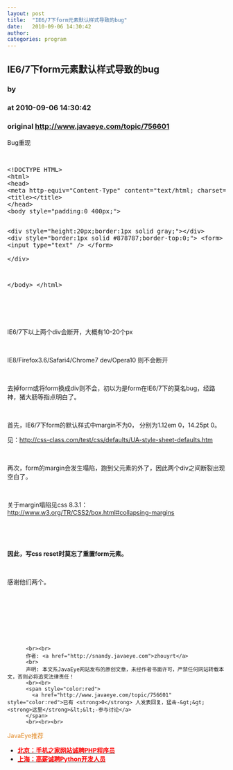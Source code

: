 ```yaml
---
layout: post
title:  "IE6/7下form元素默认样式导致的bug"
date:   2010-09-06 14:30:42
author: 
categories: program
---
```


## IE6/7下form元素默认样式导致的bug
### by 
### at 2010-09-06 14:30:42
### original <http://www.javaeye.com/topic/756601>

<p>Bug重现</p>
<p> </p>
<pre name="code">&lt;!DOCTYPE HTML&gt;
&lt;html&gt;
&lt;head&gt;
&lt;meta http-equiv=&quot;Content-Type&quot; content=&quot;text/html; charset=utf-8&quot; /&gt;
&lt;title&gt;&lt;/title&gt;
&lt;/head&gt;
&lt;body style=&quot;padding:0 400px;&quot;&gt;
         	
&lt;div style=&quot;height:20px;border:1px solid gray;&quot;&gt;&lt;/div&gt;
&lt;div style=&quot;border:1px solid #878787;border-top:0;&quot;&gt;
	&lt;form&gt;
		&lt;input type=&quot;text&quot; /&gt;
	&lt;/form&gt;		
&lt;/div&gt;
            
&lt;/body&gt;
&lt;/html&gt;</pre>
<p> </p>
<p> </p>
<p>IE6/7下以上两个div会断开，大概有10-20个px</p>
<p> </p>
<p>IE8/Firefox3.6/Safari4/Chrome7 dev/Opera10 则不会断开</p>
<p> </p>
<p>去掉form或将form换成div则不会，初以为是form在IE6/7下的莫名bug，经路神，猪大肠等指点明白了。</p>
<p> </p>
<p>首先，IE6/7下form的默认样式中margin不为0， 分别为1.12em 0，14.25pt 0。</p>
<p>见：<a href="http://css-class.com/test/css/defaults/UA-style-sheet-defaults.htm">http://css-class.com/test/css/defaults/UA-style-sheet-defaults.htm</a></p>
<p> </p>
<p>再次，form的margin会发生塌陷，跑到父元素的外了，因此两个div之间断裂出现空白了。</p>
<p> </p>
<p>关于margin塌陷见css 8.3.1：<a href="http://www.w3.org/TR/CSS2/box.html#collapsing-margins">http://www.w3.org/TR/CSS2/box.html#collapsing-margins</a></p>
<p> </p>
<p> </p>
<p><strong>因此，写css reset时莫忘了重置form元素。</strong></p>
<p> </p>
<p>感谢他们两个。</p>
<p> </p>
<p> </p>
<p> </p>
<p> </p>
          
          <br><br>
          作者: <a href="http://snandy.javaeye.com">zhouyrt</a> 
          <br>
          声明: 本文系JavaEye网站发布的原创文章，未经作者书面许可，严禁任何网站转载本文，否则必将追究法律责任！
          <br><br>
          <span style="color:red">
            <a href="http://www.javaeye.com/topic/756601" style="color:red">已有 <strong>0</strong> 人发表回复，猛击-&gt;&gt;<strong>这里</strong>&lt;&lt;-参与讨论</a>
          </span>
          <br><br><br>
<span style="color:#e28822">JavaEye推荐</span>
<br>
<ul><li><a href="http://www.iteye.com/clicks/269"><span style="color:red;font-weight:bold">北京：手机之家网站诚聘PHP程序员</span></a></li><li><a href="http://www.iteye.com/clicks/138"><span style="color:red;font-weight:bold">上海：高薪诚聘Python开发人员</span></a></li></ul>
<br><br><br>